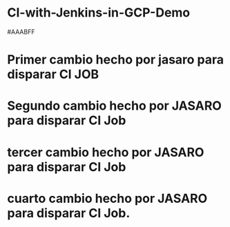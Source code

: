 # CI-with-Jenkins-in-GCP-Demo
#AAABFF
# Primer cambio hecho por jasaro para disparar CI JOB
# Segundo cambio hecho por JASARO para disparar CI Job
# tercer cambio hecho por JASARO para disparar CI Job
# cuarto cambio hecho por JASARO para disparar CI Job.
